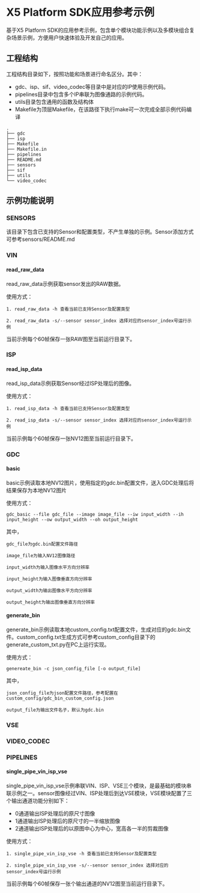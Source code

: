 # X5 Platform SDK应用参考示例

基于X5 Platform SDK的应用参考示例，包含单个模块功能示例以及多模块组合复杂场景示例，方便用户快速体验及开发自己的应用。

## 工程结构

工程结构目录如下，按照功能和场景进行命名区分。其中：

- gdc、isp、sif、video_codec等目录中是对应的IP使用示例代码。
- pipelines目录中包含多个IP串联为图像通路的示例代码。
- utils目录包含通用的函数及结构体
- Makefile为顶层Makefile，在该路径下执行make可一次完成全部示例代码编译

```shell
.
├── gdc
├── isp
├── Makefile
├── Makefile.in
├── pipelines
├── README.md
├── sensors
├── sif
├── utils
└── video_codec
```

## 示例功能说明

### SENSORS

该目录下包含已支持的Sensor和配置类型，不产生单独的示例。Sensor添加方式可参考sensors/README.md

### VIN

#### read_raw_data

read_raw_data示例获取sensor发出的RAW数据。

使用方式：

	1. read_raw_data -h 查看当前已支持Sensor及配置类型

	2. read_raw_data -s/--sensor sensor_index 选择对应的sensor_index号运行示例

当前示例每个60帧保存一张RAW图至当前运行目录下。

### ISP

#### read_isp_data

read_isp_data示例获取Sensor经过ISP处理后的图像。

使用方式：

	1. read_isp_data -h 查看当前已支持Sensor及配置类型

	2. read_isp_data -s/--sensor sensor_index 选择对应的sensor_index号运行示例

当前示例每个60帧保存一张NV12图至当前运行目录下。

### GDC

#### basic

basic示例读取本地NV12图片，使用指定的gdc.bin配置文件，送入GDC处理后将结果保存为本地NV12图片

使用方式：

	gdc_basic --file gdc_file --image image_file --iw input_width --ih input_height --ow output_width --oh output_height

其中，

	gdc_file为gdc.bin配置文件路径

	image_file为输入NV12图像路径

	input_width为输入图像水平方向分辨率

	input_height为输入图像垂直方向分辨率

	output_width为输出图像水平方向分辨率

	output_height为输出图像垂直方向分辨率

#### generate_bin

generate_bin示例读取本地custom_config.txt配置文件，生成对应的gdc.bin文件。custom_config.txt生成方式可参考custom_config目录下的generate_custom_txt.py在PC上运行实现。

使用方式：

	genereate_bin -c json_config_file [-o output_file]

其中，

	json_config_file为json配置文件路径，参考配置在custom_config/gdc_bin_custom_config.json

	output_file为输出文件名子，默认为gdc.bin

### VSE

### VIDEO_CODEC

### PIPELINES

#### single_pipe_vin_isp_vse

single_pipe_vin_isp_vse示例串联VIN、ISP、VSE三个模块，是最基础的模块串联示例之一。sensor图像经过VIN、ISP处理后到达VSE模块，VSE模块配置了三个输出通道功能分别如下：
- 0通道输出ISP处理后的原尺寸图像
- 1通道输出ISP处理后的原尺寸的一半缩放图像 
- 2通道输出ISP处理后的以原图中心为中心，宽高各一半的剪裁图像

使用方式：

	1. single_pipe_vin_isp_vse -h 查看当前已支持Sensor及配置类型

	2. single_pipe_vin_isp_vse -s/--sensor sensor_index 选择对应的sensor_index号运行示例

当前示例每个60帧保存一张个输出通道的NV12图至当前运行目录下。
